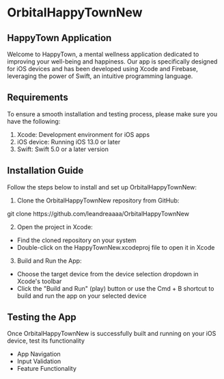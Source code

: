 # OrbitalHappyTownNew

## HappyTown Application

Welcome to HappyTown, a mental wellness application dedicated to improving your well-being and happiness. Our app is specifically designed for iOS devices and has been developed using Xcode and Firebase, leveraging the power of Swift, an intuitive programming language.

## Requirements
To ensure a smooth installation and testing process, please make sure you have the following:
1. Xcode: Development environment for iOS apps
2. iOS device: Running iOS 13.0 or later
3. Swift: Swift 5.0 or a later version

## Installation Guide
Follow the steps below to install and set up OrbitalHappyTownNew:

1. Clone the OrbitalHappyTownNew repository from GitHub:

<html>
<body>
<p>git clone https://github.com/leandreaaaa/OrbitalHappyTownNew 
</body>
</html>

2. Open the project in Xcode:
- Find the cloned repository on your system
- Double-click on the HappyTownNew.xcodeproj file to open it in Xcode

3. Build and Run the App:
- Choose the target device from the device selection dropdown in Xcode's toolbar
- Click the "Build and Run" (play) button or use the Cmd + B shortcut to build and run the app on your selected device

## Testing the App
Once OrbitalHappyTownNew is successfully built and running on your iOS device, test its functionality
- App Navigation
- Input Validation
- Feature Functionality
